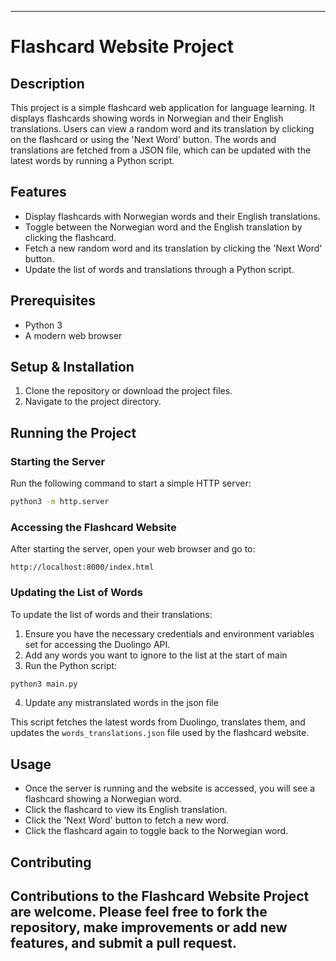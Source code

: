 
---

# Flashcard Website Project

## Description

This project is a simple flashcard web application for language learning. It displays flashcards showing words in Norwegian and their English translations. Users can view a random word and its translation by clicking on the flashcard or using the 'Next Word' button. The words and translations are fetched from a JSON file, which can be updated with the latest words by running a Python script.

## Features

- Display flashcards with Norwegian words and their English translations.
- Toggle between the Norwegian word and the English translation by clicking the flashcard.
- Fetch a new random word and its translation by clicking the 'Next Word' button.
- Update the list of words and translations through a Python script.

## Prerequisites

- Python 3
- A modern web browser

## Setup & Installation

1. Clone the repository or download the project files.
2. Navigate to the project directory.

## Running the Project

### Starting the Server

Run the following command to start a simple HTTP server:

```bash
python3 -m http.server
```

### Accessing the Flashcard Website

After starting the server, open your web browser and go to:

```
http://localhost:8000/index.html
```

### Updating the List of Words

To update the list of words and their translations:

1. Ensure you have the necessary credentials and environment variables set for accessing the Duolingo API.
2. Add any words you want to ignore to the list at the start of main
3. Run the Python script:

```bash
python3 main.py
```

4. Update any mistranslated words in the json file

This script fetches the latest words from Duolingo, translates them, and updates the `words_translations.json` file used by the flashcard website.

## Usage

- Once the server is running and the website is accessed, you will see a flashcard showing a Norwegian word.
- Click the flashcard to view its English translation.
- Click the 'Next Word' button to fetch a new word.
- Click the flashcard again to toggle back to the Norwegian word.

## Contributing

Contributions to the Flashcard Website Project are welcome. Please feel free to fork the repository, make improvements or add new features, and submit a pull request.
---